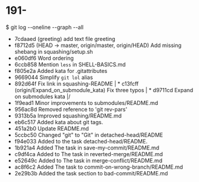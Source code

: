 # 191-<Xinglin Zou>
 
$ git log --oneline --graph --all
* 7cdaaed (greeting) add text file greeting
* f8712d5 (HEAD -> master, origin/master, origin/HEAD) Add missing shebang in squashing/setup.sh
* e060df6 Word ordering
* 6ccb858 Mention `less` in SHELL-BASICS.md
* f805e2a Added kata for .gitattributes
* 9669044 Simplify `git lol` alias
* 892d64f Fix link in squashing-README
| * c13fcff (origin/Expand_on_submodule_kata) Fix three typos
| * d9711cd Expand  on  submodules kata
|/
* 1f9ead1 Minor improvements to submodules/README.md
* 956ac8d Removed reference to 'git rev-pars'
* 9313b5a Improved squashing/README.md
* eb6c517 Added kata about git tags.
* 451a2b0 Update README.md
* 5ccbc50 Changed "git" to "Git" in detached-head/README
* f94e033 Added to the task detached-head/README.
* 1b921a4 Added The task in save-my-commit/README.md
* c9df4ca Added to The task in reverted-merge/README.md
* e52649c Added to The task in merge-conflict/README.md
* ac8f6c2 Added The task to commit-on-wrong-branch/README.md
* 2e29b3b Added the task section to bad-commit/README.md
